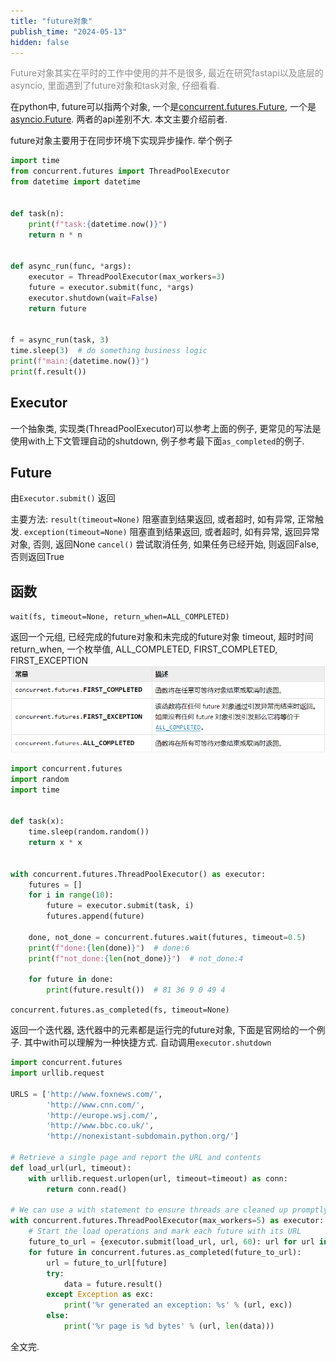 ```yaml
---
title: "future对象"
publish_time: "2024-05-13"
hidden: false
---
```

<p style="color: rgba(127, 127, 127, 0.9);">Future对象其实在平时的工作中使用的并不是很多, 最近在研究fastapi以及底层的asyncio, 里面遇到了future对象和task对象, 仔细看看.<p>

在python中, future可以指两个对象, 一个是[concurrent.futures.Future](https://docs.python.org/zh-cn/3/library/concurrent.futures.html), 一个是[asyncio.Future](https://docs.python.org/zh-cn/3/library/asyncio-future.html#asyncio.Future). 两者的api差别不大. 本文主要介绍前者.

future对象主要用于在同步环境下实现异步操作. 举个例子

```python
import time
from concurrent.futures import ThreadPoolExecutor
from datetime import datetime


def task(n):
    print(f"task:{datetime.now()}")
    return n * n


def async_run(func, *args):
    executor = ThreadPoolExecutor(max_workers=3)
    future = executor.submit(func, *args)
    executor.shutdown(wait=False)
    return future


f = async_run(task, 3)
time.sleep(3)  # do something business logic
print(f"main:{datetime.now()}")
print(f.result())
```

## Executor

一个抽象类, 实现类(ThreadPoolExecutor)可以参考上面的例子, 更常见的写法是使用with上下文管理自动的shutdown, 例子参考最下面`as_completed`的例子.

## Future

由`Executor.submit()` 返回

主要方法:
`result(timeout=None)` 阻塞直到结果返回, 或者超时, 如有异常, 正常触发.
`exception(timeout=None)` 阻塞直到结果返回, 或者超时, 如有异常, 返回异常对象, 否则, 返回None
`cancel()` 尝试取消任务, 如果任务已经开始, 则返回False, 否则返回True

## 函数

`wait(fs, timeout=None, return_when=ALL_COMPLETED)`

返回一个元组, 已经完成的future对象和未完成的future对象
timeout, 超时时间
return_when, 一个枚举值, ALL_COMPLETED, FIRST_COMPLETED, FIRST_EXCEPTION
![alt text](index/image.png)

```python
import concurrent.futures
import random
import time


def task(x):
    time.sleep(random.random())
    return x * x


with concurrent.futures.ThreadPoolExecutor() as executor:
    futures = []
    for i in range(10):
        future = executor.submit(task, i)
        futures.append(future)

    done, not_done = concurrent.futures.wait(futures, timeout=0.5)
    print(f"done:{len(done)}")  # done:6
    print(f"not_done:{len(not_done)}")  # not_done:4

    for future in done:
        print(future.result())  # 81 36 9 0 49 4

```

`concurrent.futures.as_completed(fs, timeout=None)`

返回一个迭代器, 迭代器中的元素都是运行完的future对象, 下面是官网给的一个例子.
其中with可以理解为一种快捷方式. 自动调用`executor.shutdown`

```python
import concurrent.futures
import urllib.request

URLS = ['http://www.foxnews.com/',
        'http://www.cnn.com/',
        'http://europe.wsj.com/',
        'http://www.bbc.co.uk/',
        'http://nonexistant-subdomain.python.org/']

# Retrieve a single page and report the URL and contents
def load_url(url, timeout):
    with urllib.request.urlopen(url, timeout=timeout) as conn:
        return conn.read()

# We can use a with statement to ensure threads are cleaned up promptly
with concurrent.futures.ThreadPoolExecutor(max_workers=5) as executor:
    # Start the load operations and mark each future with its URL
    future_to_url = {executor.submit(load_url, url, 60): url for url in URLS}
    for future in concurrent.futures.as_completed(future_to_url):
        url = future_to_url[future]
        try:
            data = future.result()
        except Exception as exc:
            print('%r generated an exception: %s' % (url, exc))
        else:
            print('%r page is %d bytes' % (url, len(data)))
```

全文完.
